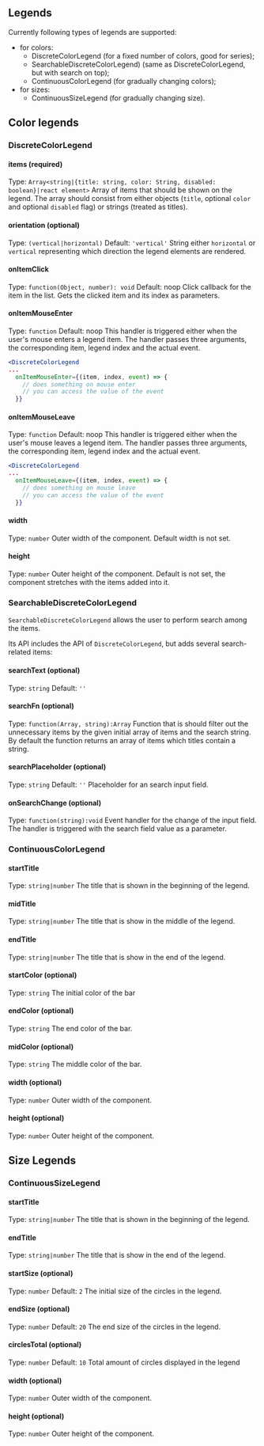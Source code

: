 ## Legends

<!-- INJECT:"HorizontalDiscreteColorLegendExampleWithLink" -->

Currently following types of legends are supported:

- for colors:
  * DiscreteColorLegend (for a fixed number of colors, good for series);
  * SearchableDiscreteColorLegend) (same as DiscreteColorLegend, but with search on top);
  * ContinuousColorLegend (for gradually changing colors);
- for sizes:
  * ContinuousSizeLegend (for gradually changing size).

## Color legends

### DiscreteColorLegend

<!-- INJECT:"VerticalDiscreteColorLegendExampleWithLink" -->

#### items (required)
Type: `Array<string|{title: string, color: String, disabled: boolean}|react element>`
Array of items that should be shown on the legend. The array should consist from either objects (`title`, optional `color` and optional `disabled` flag) or strings (treated as titles).

#### orientation (optional)
Type: `(vertical|horizontal)`
Default: `'vertical'`
String either `horizontal` or `vertical` representing which direction the legend elements are rendered.

#### onItemClick
Type: `function(Object, number): void`
Default: noop
Click callback for the item in the list. Gets the clicked item and its index as parameters.

#### onItemMouseEnter
Type: `function`
Default: noop
This handler is triggered either when the user's mouse enters a legend item.
The handler passes three arguments, the corresponding item, legend index and the actual event.
```jsx
<DiscreteColorLegend
...
  onItemMouseEnter={(item, index, event) => {
    // does something on mouse enter
    // you can access the value of the event
  }}
```

#### onItemMouseLeave
Type: `function`
Default: noop
This handler is triggered either when the user's mouse leaves a legend item.
The handler passes three arguments, the corresponding item, legend index and the actual event.
```jsx
<DiscreteColorLegend
...
  onItemMouseLeave={(item, index, event) => {
    // does something on mouse leave
    // you can access the value of the event
  }}
```

#### width
Type: `number`
Outer width of the component. Default width is not set.

#### height
Type: `number`
Outer height of the component. Default is not set, the component stretches with the items added into it.

### SearchableDiscreteColorLegend

`SearchableDiscreteColorLegend` allows the user to perform search among the items.

<!-- INJECT:"SearchableDiscreteColorLegendExampleWithLink" -->

Its API includes the API of `DiscreteColorLegend`, but adds several search-related items:

#### searchText (optional)
Type: `string`
Default: `''`

#### searchFn (optional)
Type: `function(Array, string):Array`
Function that is should filter out the unnecessary items by the given initial array of items and the search string. By default the function returns an array of items which titles contain a string.

#### searchPlaceholder (optional)
Type: `string`
Default: `''`
Placeholder for an search input field.

#### onSearchChange (optional)
Type: `function(string):void`
Event handler for the change of the input field. The handler is triggered with the search field value as a parameter.

### ContinuousColorLegend

<!-- INJECT:"ContinuousColorLegendExampleWithLink" -->

#### startTitle
Type: `string|number`
The title that is shown in the beginning of the legend.

#### midTitle
Type: `string|number`
The title that is show in the middle of the legend.

#### endTitle
Type: `string|number`
The title that is show in the end of the legend.

#### startColor (optional)
Type: `string`
The initial color of the bar

#### endColor (optional)
Type: `string`
The end color of the bar.

#### midColor (optional)
Type: `string`
The middle color of the bar.

#### width (optional)
Type: `number`
Outer width of the component.

#### height (optional)
Type: `number`
Outer height of the component.

## Size Legends

### ContinuousSizeLegend

<!-- INJECT:"ContinuousSizeLegendExampleWithLink" -->

#### startTitle
Type: `string|number`
The title that is shown in the beginning of the legend.

#### endTitle
Type: `string|number`
The title that is show in the end of the legend.

#### startSize (optional)
Type: `number`
Default: `2`
The initial size of the circles in the legend.

#### endSize (optional)
Type: `number`
Default: `20`
The end size of the circles in the legend.

#### circlesTotal (optional)
Type: `number`
Default: `10`
Total amount of circles displayed in the legend

#### width (optional)
Type: `number`
Outer width of the component.

#### height (optional)
Type: `number`
Outer height of the component.
